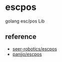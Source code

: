 # escpos
golang esc/pos Lib
## reference
+ [seer-robotics/escpos](https://github.com/seer-robotics/escpos/blob/master/escpos.go)
+ [panjjo/escpos](https://github.com/panjjo/escpos)
